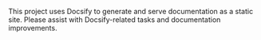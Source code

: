 <!-- Use this file to provide workspace-specific custom instructions to Copilot. For more details, visit https://code.visualstudio.com/docs/copilot/copilot-customization#_use-a-githubcopilotinstructionsmd-file -->

This project uses Docsify to generate and serve documentation as a static site. Please assist with Docsify-related tasks and documentation improvements.
